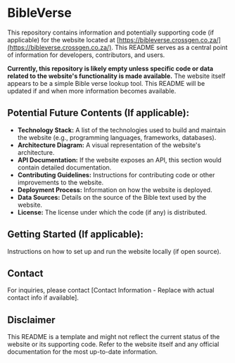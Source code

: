# BibleVerse

This repository contains information and potentially supporting code (if applicable) for the website located at [https://bibleverse.crossgen.co.za/](https://bibleverse.crossgen.co.za/). This README serves as a central point of information for developers, contributors, and users.

**Currently, this repository is likely empty unless specific code or data related to the website's functionality is made available.** The website itself appears to be a simple Bible verse lookup tool. This README will be updated if and when more information becomes available.


## Potential Future Contents (If applicable):

* **Technology Stack:** A list of the technologies used to build and maintain the website (e.g., programming languages, frameworks, databases).
* **Architecture Diagram:** A visual representation of the website's architecture.
* **API Documentation:** If the website exposes an API, this section would contain detailed documentation.
* **Contributing Guidelines:** Instructions for contributing code or other improvements to the website.
* **Deployment Process:** Information on how the website is deployed.
* **Data Sources:** Details on the source of the Bible text used by the website.
* **License:** The license under which the code (if any) is distributed.


## Getting Started (If applicable):

Instructions on how to set up and run the website locally (if open source).


## Contact

For inquiries, please contact [Contact Information - Replace with actual contact info if available].


## Disclaimer

This README is a template and might not reflect the current status of the website or its supporting code. Refer to the website itself and any official documentation for the most up-to-date information.
